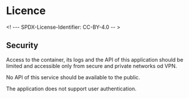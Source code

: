 # Licence

<! --- SPDX-License-Identifier: CC-BY-4.0  -- >

## Security

Access to the container, its logs and the API of this application should be limited and accessible only from secure and private networks od VPN.

No API of this service should be available to the public. 

The application does not support user authentication.
